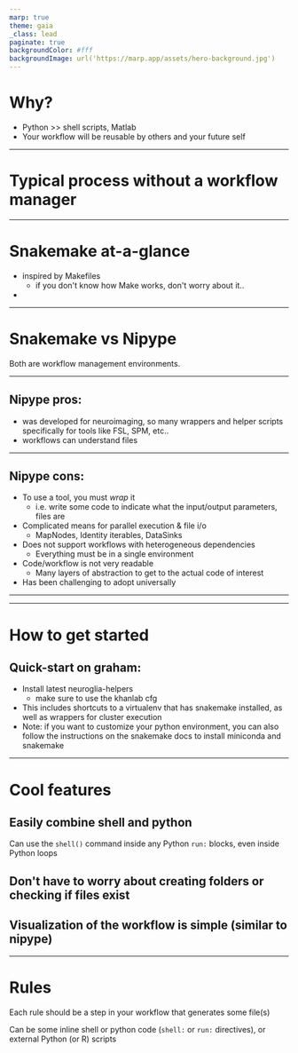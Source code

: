 ```yaml
---
marp: true
theme: gaia
_class: lead
paginate: true
backgroundColor: #fff
backgroundImage: url('https://marp.app/assets/hero-background.jpg')
---
```


# Why?

* Python >> shell scripts, Matlab
* Your workflow will be reusable by others and your future self

--- 
# Typical process without a workflow manager

--- 
# Snakemake at-a-glance

* inspired by Makefiles 
    * if you don't know how Make works, don't worry about it..
* 

--- 
# Snakemake vs Nipype

Both are workflow management environments.

---
## Nipype pros:
* was developed for neuroimaging, so many wrappers and helper scripts specifically for tools like FSL, SPM, etc.. 
* workflows can understand files 
---
## Nipype cons:
* To use a tool, you must *wrap* it
    * i.e. write some code to indicate what the input/output parameters, files are 
* Complicated means for parallel execution & file i/o
    * MapNodes, Identity iterables, DataSinks
* Does not support workflows with heterogeneous dependencies
    * Everything must be in a single environment
* Code/workflow is not very readable
    * Many layers of abstraction to get to the actual code of interest
* Has been challenging to adopt universally
    
--- 

--- 
# How to get started


## Quick-start on graham:
* Install latest neuroglia-helpers
  * make sure to use the khanlab cfg
* This includes shortcuts to a virtualenv that has snakemake installed, as well as wrappers for cluster execution
* Note: if you want to customize your python environment, you can also follow the instructions on the snakemake docs to install miniconda and snakemake


--- 
# Cool features

## Easily combine shell and python
Can use the `shell()` command inside any Python `run:` blocks, even inside Python loops

## Don't have to worry about creating folders or checking if files exist

## Visualization of the workflow is simple (similar to nipype)


--- 
# Rules

Each rule should be a step in your workflow that generates some file(s)

Can be some inline shell or python code (`shell:` or `run:` directives), or external Python (or R) scripts

